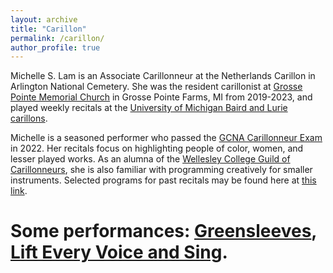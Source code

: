 ```yaml
---
layout: archive
title: "Carillon"
permalink: /carillon/
author_profile: true
---
```


Michelle S. Lam is an Associate Carillonneur at the Netherlands Carillon in Arlington National Cemetery. She was the resident carillonist at [Grosse Pointe Memorial Church](https://gpmchurch.org/) in Grosse Pointe Farms, MI from 2019-2023, and played weekly recitals at the [University of Michigan Baird and Lurie carillons](https://smtd.umich.edu/departments/organ/carillons/). 

Michelle is a seasoned performer who passed the [GCNA Carillonneur Exam](https://www.gcna.org/exam-carillonneur) in 2022. Her recitals focus on highlighting people of color, women, and lesser played works. As an alumna of the [Wellesley College Guild of Carillonneurs](https://www.wellesley.edu/music/performanceprogram/ensembles/carillon), she is also familiar with programming creatively for smaller instruments. Selected programs for past recitals may be found here at [this link](https://docs.google.com/document/d/1VSxvieegdD3npsZ2BTkkm76Bs7WeZQ2iVvbxXk0KJlg/edit?usp=sharing). 

# Some performances: [Greensleeves](https://www.youtube.com/watch?v=sHhBpNtHG5Y), [Lift Every Voice and Sing](https://www.youtube.com/watch?v=YfiP5FzS30Y). 

